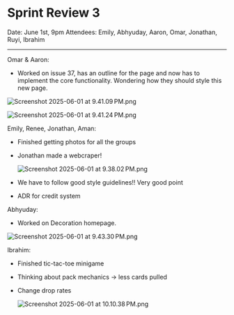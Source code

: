 # Sprint Review 3

Date: June 1st, 9pm
Attendees: Emily, Abhyuday, Aaron, Omar, Jonathan, Ruyi, Ibrahim

---

Omar & Aaron:

- Worked on issue 37, has an outline for the page and now has to implement the core functionality. Wondering how they should style this new page.

![Screenshot 2025-06-01 at 9.41.09 PM.png](Sprint%20Review%203%2020692f529c1980029ab6d7945a1bcd06/Screenshot_2025-06-01_at_9.41.09_PM.png)

![Screenshot 2025-06-01 at 9.41.24 PM.png](Sprint%20Review%203%2020692f529c1980029ab6d7945a1bcd06/Screenshot_2025-06-01_at_9.41.24_PM.png)

Emily, Renee, Jonathan, Aman:

- Finished getting photos for all the groups
- Jonathan made a webcraper!
    
    ![Screenshot 2025-06-01 at 9.38.02 PM.png](Sprint%20Review%203%2020692f529c1980029ab6d7945a1bcd06/Screenshot_2025-06-01_at_9.38.02_PM.png)
    
- We have to follow good style guidelines!! Very good point
- ADR for credit system

Abhyuday:

- Worked on Decoration homepage.

![Screenshot 2025-06-01 at 9.43.30 PM.png](Sprint%20Review%203%2020692f529c1980029ab6d7945a1bcd06/Screenshot_2025-06-01_at_9.43.30_PM.png)

Ibrahim: 

- Finished tic-tac-toe minigame
- Thinking about pack mechanics → less cards pulled
- Change drop rates
    
    ![Screenshot 2025-06-01 at 10.10.38 PM.png](Sprint%20Review%203%2020692f529c1980029ab6d7945a1bcd06/Screenshot_2025-06-01_at_10.10.38_PM.png)